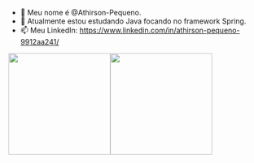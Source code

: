 - 👋 Meu nome é @Athirson-Pequeno.
- 🌱 Atualmente estou estudando Java focando no framework Spring.
- 📫 Meu LinkedIn: https://www.linkedin.com/in/athirson-pequeno-9912aa241/



<img src="https://github-readme-stats.vercel.app/api/top-langs/?username=Athirson-Pequeno&hide=html&layout=compact&theme=tokyonight" height="200"/><img src="https://github-readme-stats.vercel.app/api?username=Athirson-Pequeno&show_icons=true&theme=tokyonight" height="200"/>
